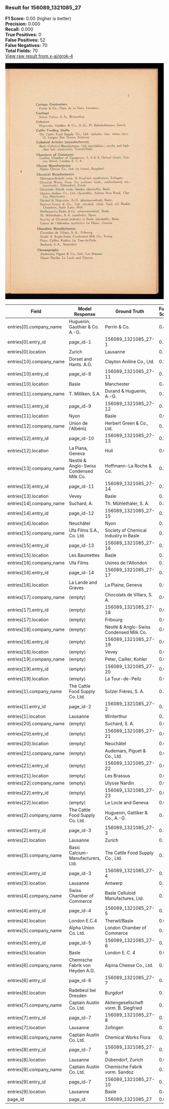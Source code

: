 ### Result for 156089_1321085_27
**F1 Score:** 0.00 (higher is better)<br>**Precision:** 0.000<br>**Recall:** 0.000<br>**True Positives:** 0<br>**False Positives:** 52<br>**False Negatives:** 70<br>**Total Fields:** 70<br>[View raw result from x-ai/grok-4](https://github.com/RISE-UNIBAS/humanities_data_benchmark/blob/main/results/2025-10-28/T0401/request_T0401_156089_1321085_27.json)

<img src="https://github.com/RISE-UNIBAS/humanities_data_benchmark/blob/main/benchmarks/company_lists/images/156089_1321085_27.jpg?raw=true" alt="156089_1321085_27" width="600px">

| Field | Model Response | Ground Truth | Fuzzy Score | Match |
|-------|----------------|--------------|-------------|-------|
| entries[0].company_name | Huguenin, Gauthier & Co. A.-G. | Perrin & Co. | 0.429 | ❌ |
| entries[0].entry_id | page_id-1 | 156089_1321085_27-1 | 0.214 | ❌ |
| entries[0].location | Zurich | Lausanne | 0.143 | ❌ |
| entries[10].company_name | Dorset and Hants. A.G. | Clayton Aniline Co., Ltd. | 0.298 | ❌ |
| entries[10].entry_id | page_id-8 | 156089_1321085_27-11 | 0.138 | ❌ |
| entries[10].location | Basle | Manchester | 0.400 | ❌ |
| entries[11].company_name | T. Milliken, S.A. | Durand & Huguenin, A.-G. | 0.341 | ❌ |
| entries[11].entry_id | page_id-9 | 156089_1321085_27-12 | 0.138 | ❌ |
| entries[11].location | Nyon | Basle | 0.000 | ❌ |
| entries[12].company_name | Union de l'Albéniz | Herbert Green & Co., Ltd. | 0.186 | ❌ |
| entries[12].entry_id | page_id-10 | 156089_1321085_27-13 | 0.200 | ❌ |
| entries[12].location | La Piana, Geneva | Hull | 0.000 | ❌ |
| entries[13].company_name | Nestlé & Anglo-Swiss Condensed Milk Co. | Hoffmann-La Roche & Co. | 0.323 | ❌ |
| entries[13].entry_id | page_id-11 | 156089_1321085_27-14 | 0.200 | ❌ |
| entries[13].location | Vevey | Basle | 0.200 | ❌ |
| entries[14].company_name | Suchard, A. | Th. Mühlethaler, S. A. | 0.424 | ❌ |
| entries[14].entry_id | page_id-12 | 156089_1321085_27-15 | 0.200 | ❌ |
| entries[14].location | Neuchâtel | Nyon | 0.154 | ❌ |
| entries[15].company_name | Ufa Films S.A., Co. Ltd. | Society of Chemical Industry in Basle | 0.230 | ❌ |
| entries[15].entry_id | page_id-13 | 156089_1321085_27-16 | 0.200 | ❌ |
| entries[15].location | Les Baumettes | Basle | 0.333 | ❌ |
| entries[16].company_name | Ufa Films | Usines de l'Allondon | 0.207 | ❌ |
| entries[16].entry_id | page_id-14 | 156089_1321085_27-17 | 0.200 | ❌ |
| entries[16].location | La Lande and Graves | La Plaine, Geneva | 0.500 | ❌ |
| entries[17].company_name | (empty) | Chocolats de Villars, S. A. | 0.000 | ❌ |
| entries[17].entry_id | (empty) | 156089_1321085_27-18 | 0.000 | ❌ |
| entries[17].location | (empty) | Fribourg | 0.000 | ❌ |
| entries[18].company_name | (empty) | Nestlé & Anglo-Swiss Condensed Milk Co. | 0.000 | ❌ |
| entries[18].entry_id | (empty) | 156089_1321085_27-19 | 0.000 | ❌ |
| entries[18].location | (empty) | Vevey | 0.000 | ❌ |
| entries[19].company_name | (empty) | Peter, Cailler, Kohler | 0.000 | ❌ |
| entries[19].entry_id | (empty) | 156089_1321085_27-20 | 0.000 | ❌ |
| entries[19].location | (empty) | La Tour-de-Peilz | 0.000 | ❌ |
| entries[1].company_name | The Cattle Food Supply Co. Ltd. | Sulzer Frères, S. A. | 0.353 | ❌ |
| entries[1].entry_id | page_id-2 | 156089_1321085_27-2 | 0.214 | ❌ |
| entries[1].location | Lausanne | Winterthur | 0.222 | ❌ |
| entries[20].company_name | (empty) | Suchard, S. A. | 0.000 | ❌ |
| entries[20].entry_id | (empty) | 156089_1321085_27-21 | 0.000 | ❌ |
| entries[20].location | (empty) | Neuchâtel | 0.000 | ❌ |
| entries[21].company_name | (empty) | Audemars, Piguet & Co., Ltd. | 0.000 | ❌ |
| entries[21].entry_id | (empty) | 156089_1321085_27-22 | 0.000 | ❌ |
| entries[21].location | (empty) | Les Brassus | 0.000 | ❌ |
| entries[22].company_name | (empty) | Ulysse Nardin | 0.000 | ❌ |
| entries[22].entry_id | (empty) | 156089_1321085_27-23 | 0.000 | ❌ |
| entries[22].location | (empty) | Le Locle and Geneva | 0.000 | ❌ |
| entries[2].company_name | The Cattle Food Supply Co. Ltd. | Huguenin, Gattiker & Co., A.-G. | 0.419 | ❌ |
| entries[2].entry_id | page_id-3 | 156089_1321085_27-3 | 0.214 | ❌ |
| entries[2].location | Lausanne | Zurich | 0.143 | ❌ |
| entries[3].company_name | Basic Calcium-Manufacturers, Ltd. | The Cattle Food Supply Co., Ltd. | 0.338 | ❌ |
| entries[3].entry_id | page_id-3 | 156089_1321085_27-4 | 0.143 | ❌ |
| entries[3].location | Lausanne | Antwerp | 0.267 | ❌ |
| entries[4].company_name | Swiss Chamber of Commerce | Basle Celluloid Manufactures, Ltd. | 0.271 | ❌ |
| entries[4].entry_id | page_id-4 | 156089_1321085_27-5 | 0.143 | ❌ |
| entries[4].location | London E.C.4 | Therwil/Basle | 0.000 | ❌ |
| entries[5].company_name | Alpha Union Co. Ltd. | London Chamber of Commerce | 0.304 | ❌ |
| entries[5].entry_id | page_id-5 | 156089_1321085_27-6 | 0.143 | ❌ |
| entries[5].location | Basle | London E. C. 4 | 0.000 | ❌ |
| entries[6].company_name | Chemische Fabrik von Heyden A.G. | Alpina Cheese Co., Ltd. | 0.364 | ❌ |
| entries[6].entry_id | page_id-6 | 156089_1321085_27-7 | 0.143 | ❌ |
| entries[6].location | Radebeul bei Dresden | Burgdorf | 0.214 | ❌ |
| entries[7].company_name | Captain Austin Co. Ltd. | Aktiengesellschaft vorm. B. Siegfried | 0.333 | ❌ |
| entries[7].entry_id | page_id-7 | 156089_1321085_27-8 | 0.143 | ❌ |
| entries[7].location | Lausanne | Zofingen | 0.250 | ❌ |
| entries[8].company_name | Captain Austin Co. Ltd. | Chemical Works Flora | 0.279 | ❌ |
| entries[8].entry_id | page_id-7 | 156089_1321085_27-9 | 0.143 | ❌ |
| entries[8].location | Lausanne | Dübendorf, Zurich | 0.080 | ❌ |
| entries[9].company_name | Captain Austin Co. Ltd. | Chemische Fabrik vorm. Sandoz | 0.346 | ❌ |
| entries[9].entry_id | page_id-7 | 156089_1321085_27-10 | 0.138 | ❌ |
| entries[9].location | Lausanne | Basle | 0.462 | ❌ |
| page_id | page_id | 156089_1321085_27 | 0.083 | ❌ |
